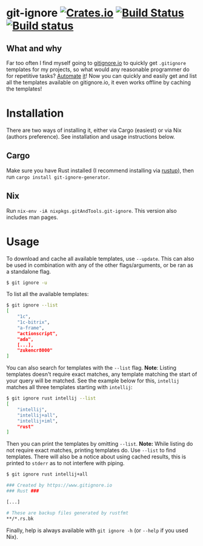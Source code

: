 # git-ignore [![Crates.io](https://img.shields.io/crates/v/git-ignore-generator.svg)](https://crates.io/crates/git-ignore-generator) [![Build Status](https://travis-ci.com/sondr3/git-ignore.svg?token=jVZ9BLfdPx6kBm4z8gXS&branch=master)](https://travis-ci.com/sondr3/git-ignore) [![Build status](https://ci.appveyor.com/api/projects/status/7lq5tr6fkoe2jx19/branch/master?svg=true)](https://ci.appveyor.com/project/sondr3/git-ignore/branch/master)

## What and why

Far too often I find myself going to [gitignore.io](https://www.gitignore.io/)
to quickly get `.gitignore` templates for my projects, so what would any
reasonable programmer do for repetitive tasks?
[Automate](https://xkcd.com/1319/) [it](https://xkcd.com/1205/)! Now you can
quickly and easily get and list all the templates available on gitignore.io, it
even works offline by caching the templates!

# Installation

There are two ways of installing it, either via Cargo (easiest) or via Nix
(authors preference). See installation and usage instructions below.

## Cargo

Make sure you have Rust installed (I recommend installing via
[rustup](https://rustup.rs/)), then run `cargo install git-ignore-generator`.

## Nix

Run `nix-env -iA nixpkgs.gitAndTools.git-ignore`. This version also includes man
pages.

# Usage

To download and cache all available templates, use `--update`. This can also be
used in combination with any of the other flags/arguments, or be ran as a
standalone flag.

``` sh
$ git ignore -u
```

To list all the available templates:

```sh
$ git ignore --list
[
    "1c",
    "1c-bitrix",
    "a-frame",
    "actionscript",
    "ada",
    [...],
    "zukencr8000"
]
```

You can also search for templates with the `--list` flag. **Note**: Listing
templates doesn't require exact matches, any template matching the start of your
query will be matched. See the example below for this, `intellij` matches all
three templates starting with `intellij`:

```sh
$ git ignore rust intellij --list
[
    "intellij",
    "intellij+all",
    "intellij+iml",
    "rust"
]
```

Then you can print the templates by omitting `--list`. **Note:** While listing
do not require exact matches, printing templates do. Use `--list` to find
templates. There will also be a notice about using cached results, this is
printed to `stderr` as to not interfere with piping.

```sh
$ git ignore rust intellij+all

### Created by https://www.gitignore.io
### Rust ###

[...]

# These are backup files generated by rustfmt
**/*.rs.bk
```

Finally, help is always available with `git ignore -h` (or `--help` if you used
Nix). 
